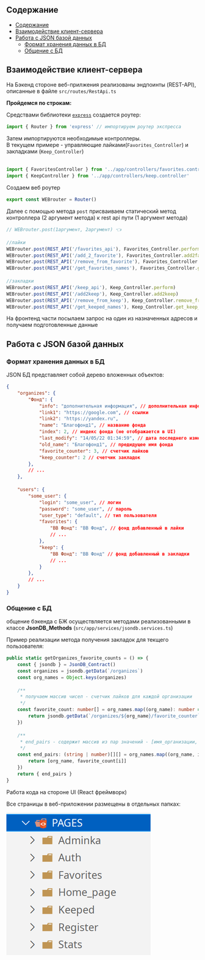 ## Содержание

- [Содержание](#содержание)
- [Взаимодействие клиент-сервера](#взаимодействие-клиент-сервера)
- [Работа с JSON базой данных](#работа-с-json-базой-данных)
  - [Формат хранения данных в БД](#формат-хранения-данных-в-бд)
  - [Общение с БД](#общение-с-бд)
<!-- - [] -->

## Взаимодействие клиент-сервера
На Бэкенд стороне веб-прилжения реализованы эндпоинты (REST-API), описанные в файле `src/routes/RestApi.ts`

**Пройдемся по строкам:**

Средствами библиотеки [`express`](https://www.npmjs.com/package/express) создается роутер:
```ts
import { Router } from 'express' // импортируем роутер экспресса
```

Затем импортируются необходимые контроллеры.
\
В текущем примере - управляющие лайками(`Favorites_Controller`) и закладками (`Keep_Controller`)
```ts

import { FavoritesController } from '../app/controllers/favorites.controller'
import { KeepController } from '../app/controllers/keep.controller'

```

Создаем веб роутер
```ts
export const WEBrouter = Router()
```


Далее с помощью метода `post` присваиваем статический метод контроллера (2 аргумент метода) к rest api пути (1 аргумент метода)
```ts
// WEBrouter.post(1аргумент, 2аргумент) 👈️

//лайки
WEBrouter.post(REST_API('/favorites_api'), Favorites_Controller.perform)
WEBrouter.post(REST_API('/add_2_favorite'), Favorites_Controller.add2favorite)
WEBrouter.post(REST_API('/remove_from_favorite'), Favorites_Controller.remove_from_favorite)
WEBrouter.post(REST_API('/get_favorites_names'), Favorites_Controller.get_favorite_org_names)

//закладки
WEBrouter.post(REST_API('/keep_api'), Keep_Controller.perform)
WEBrouter.post(REST_API('/add2keep'), Keep_Controller.add2keep)
WEBrouter.post(REST_API('/remove_from_keep'), Keep_Controller.remove_from_keep)
WEBrouter.post(REST_API('/get_keeped_names'), Keep_Controller.get_keep_org_names)
```

На фронтенд части посылаем запрос на один из назначенных адресов и получаем подготовленные данные

## Работа с JSON базой данных

### Формат хранения данных в БД

JSON БД представляет собой дерево вложенных объектов:
```json
{
    "organizes": {
        "Фонд": {
            "info": "дополнительная информация", // дополнительная информаци
            "link1": "https://google.com", // ссылки
            "link2": "https://yandex.ru",
            "name": "Благофонд1", // название фонда
            "index": 2, // индекс фонда (не отображается в UI)
            "last_modify": "14/05/22 01:34:59", // дата последнего изменения
            "old_name": "Благофонд1", // предидущее имя фонда
            "favorite_counter": 3, // счетчик лайков
            "keep_counter": 2 // счетчик закладок
        },
        // ...
    },

    "users": { 
        "some_user": {
            "login": "some_user", // логин
            "password": "some_user", // пароль
            "user_type": "default", // тип пользователя
            "favorites": {
                "BB Фонд": "BB Фонд", // фонд добавленный в лайки
                // ...
            },
            "keep": {
                "BB Фонд": "BB Фонд" // фонд добавленный в закладки
                // ...
            }
        },
        // ...
    }
}
```

### Общение с БД
общение бэкенда с БЖ осуществляется методами реализованными в классе **JsonDB_Methods** (`src/app/services/jsondb.services.ts`)

Пример реализации метода получения закладок для текщего пользователя:

```ts
public static getOrganizes_favorite_counts = () => {
    const { jsondb } = JsonDB_Contract()
    const organizes = jsondb.getData(`/organizes`)
    const org_names = Object.keys(organizes)

    /**
     * получаем массив чисел - счетчик лайков для каждой организации
     */
    const favorite_count: number[] = org_names.map((org_name): number => {
        return jsondb.getData(`/organizes/${org_name}/favorite_counter`)
    })

    /**
     * end_pairs - содержит массив из пар значений - [имя_организации, ее счетчик лайков]
     */
    const end_pairs: (string | number)[][] = org_names.map((org_name, i) => {
        return [org_name, favorite_count[i]]
    })
    return { end_pairs }
}
```

Работа кода на стороне UI (React фреймворк)

Все страницы в веб-приложении размещены в отдельных папках:

<p align="center">

![img](img/page-structure.png)

</p>